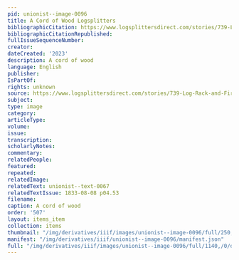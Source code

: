 ```yaml
---
pid: unionist--image-0096
title: A Cord of Wood Logsplitters
bibliographicCitation: https://www.logsplittersdirect.com/stories/739-Log-Rack-and-Firewood-101.html
bibliographicCitationRepublished: 
fullIssueSequenceNumber: 
creator: 
dateCreated: '2023'
description: A cord of wood
language: English
publisher: 
IsPartOf: 
rights: unknown
source: https://www.logsplittersdirect.com/stories/739-Log-Rack-and-Firewood-101.html
subject: 
type: image
category: 
articleType: 
volume: 
issue: 
transcription: 
scholarlyNotes: 
commentary: 
relatedPeople: 
featured: 
repeated: 
relatedImage: 
relatedText: unionist--text-0067
relatedTextIssue: 1833-08-08 p04.53
filename: 
caption: A cord of wood
order: '507'
layout: items_item
collection: items
thumbnail: "/img/derivatives/iiif/images/unionist--image-0096/full/250,/0/default.jpg"
manifest: "/img/derivatives/iiif/unionist--image-0096/manifest.json"
full: "/img/derivatives/iiif/images/unionist--image-0096/full/1140,/0/default.jpg"
---
```

